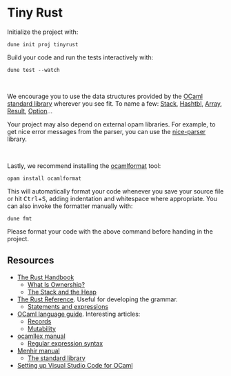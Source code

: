 # Tiny Rust

Initialize the project with:
```
dune init proj tinyrust
```

Build your code and run the tests interactively with:
```
dune test --watch
```
<br>

We encourage you to use the data structures provided by the [OCaml standard library](https://ocaml.org/manual/5.2/api/index.html) wherever you see fit. To name a few: [Stack](https://ocaml.org/manual/5.2/api/Stack.html), [Hashtbl](https://ocaml.org/manual/5.2/api/Hashtbl.html), [Array](https://ocaml.org/manual/5.2/api/Array.html), [Result](https://ocaml.org/manual/5.2/api/Result.html), [Option](https://ocaml.org/manual/5.2/api/Option.html)...

Your project may also depend on external opam libraries. For example, to get nice error messages from the parser, you can use the [nice-parser](https://ocaml.org/p/nice_parser/latest) library.

<br>

Lastly, we recommend installing the [ocamlformat](https://github.com/ocaml-ppx/ocamlformat?tab=readme-ov-file#------ocamlformat--) tool:
```
opam install ocamlformat
```
This will automatically format your code whenever you save your source file or hit <kbd>Ctrl</kbd>+<kbd>S</kbd>, adding indentation and whitespace where appropriate. You can also invoke the formatter manually with:
```
dune fmt
```
Please format your code with the above command before handing in the project.

## Resources

* [The Rust Handbook](https://doc.rust-lang.org/book/title-page.html)
  - [What Is Ownership?](https://doc.rust-lang.org/book/ch04-01-what-is-ownership.html)
  - [The Stack and the Heap](https://web.mit.edu/rust-lang_v1.25/arch/amd64_ubuntu1404/share/doc/rust/html/book/first-edition/the-stack-and-the-heap.html)
* [The Rust Reference](https://doc.rust-lang.org/reference/introduction.html?search=). Useful for developing the grammar.
  - [Statements and expressions](https://doc.rust-lang.org/reference/statements-and-expressions.html)
* [OCaml language guide](https://ocaml.org/docs/values-and-functions). Interesting articles:
  - [Records](https://ocaml.org/docs/basic-data-types#records)
  - [Mutability](https://ocaml.org/docs/mutability-imperative-control-flow)
* [ocamllex manual](https://ocaml.org/manual/5.2/lexyacc.html#)
  - [Regular expression syntax](https://ocaml.org/manual/5.2/lexyacc.html#ss:ocamllex-regexp)
* [Menhir manual](https://cambium.inria.fr/~fpottier/menhir/manual.html)
  - [The standard library](https://cambium.inria.fr/~fpottier/menhir/manual.html#sec38)
* [Setting up Visual Studio Code for OCaml](https://ocaml.org/docs/set-up-editor#visual-studio-code)
